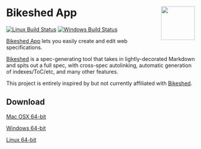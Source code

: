 # Bikeshed App [<img src="https://rawgit.com/jonathantneal/bikeshed-app/master/assets/bikeshed.svg" alt="" width="90" height="90" align="right">][Bikeshed App]

[![Linux Build Status][cli-img]][cli-url]
[![Windows Build Status][win-img]][win-url]

[Bikeshed App] lets you easily create and edit web specifications.

[Bikeshed] is a spec-generating tool that takes in lightly-decorated Markdown
and spits out a full spec, with cross-spec autolinking, automatic generation of
indexes/ToC/etc, and many other features.

This project is entirely inspired by but not currently affiliated with 
[Bikeshed].

## Download

[Mac OSX 64-bit][osx64]

[Windows 64-bit][win64]

[Linux 64-bit][linux64]

[cli-url]: https://travis-ci.org/jonathantneal/bikeshed-app
[cli-img]: https://img.shields.io/travis/jonathantneal/bikeshed-app.svg
[win-url]: https://ci.appveyor.com/project/jonathantneal/bikeshed-app
[win-img]: https://img.shields.io/appveyor/ci/jonathantneal/bikeshed-app.svg

[Bikeshed App]: https://github.com/jonathantneal/bikeshed-app
[Bikeshed]: https://tabatkins.github.io/bikeshed/

[linux64]: https://github.com/jonathantneal/bikeshed-app/releases/download/0.1.0/Bikeshed.linux64.zip
[osx64]: https://github.com/jonathantneal/bikeshed-app/releases/download/0.1.0/Bikeshed.osx64.zip
[win64]: https://github.com/jonathantneal/bikeshed-app/releases/download/0.1.0/Bikeshed.win64.zip
